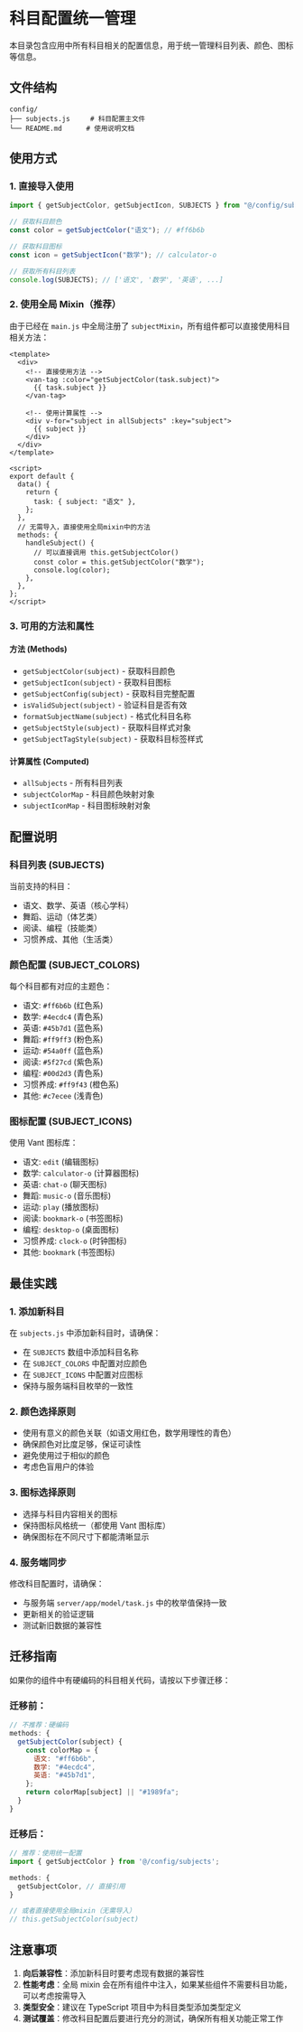 # 科目配置统一管理

本目录包含应用中所有科目相关的配置信息，用于统一管理科目列表、颜色、图标等信息。

## 文件结构

```
config/
├── subjects.js     # 科目配置主文件
└── README.md      # 使用说明文档
```

## 使用方式

### 1. 直接导入使用

```javascript
import { getSubjectColor, getSubjectIcon, SUBJECTS } from "@/config/subjects";

// 获取科目颜色
const color = getSubjectColor("语文"); // #ff6b6b

// 获取科目图标
const icon = getSubjectIcon("数学"); // calculator-o

// 获取所有科目列表
console.log(SUBJECTS); // ['语文', '数学', '英语', ...]
```

### 2. 使用全局 Mixin（推荐）

由于已经在 `main.js` 中全局注册了 `subjectMixin`，所有组件都可以直接使用科目相关方法：

```vue
<template>
  <div>
    <!-- 直接使用方法 -->
    <van-tag :color="getSubjectColor(task.subject)">
      {{ task.subject }}
    </van-tag>

    <!-- 使用计算属性 -->
    <div v-for="subject in allSubjects" :key="subject">
      {{ subject }}
    </div>
  </div>
</template>

<script>
export default {
  data() {
    return {
      task: { subject: "语文" },
    };
  },
  // 无需导入，直接使用全局mixin中的方法
  methods: {
    handleSubject() {
      // 可以直接调用 this.getSubjectColor()
      const color = this.getSubjectColor("数学");
      console.log(color);
    },
  },
};
</script>
```

### 3. 可用的方法和属性

#### 方法 (Methods)

- `getSubjectColor(subject)` - 获取科目颜色
- `getSubjectIcon(subject)` - 获取科目图标
- `getSubjectConfig(subject)` - 获取科目完整配置
- `isValidSubject(subject)` - 验证科目是否有效
- `formatSubjectName(subject)` - 格式化科目名称
- `getSubjectStyle(subject)` - 获取科目样式对象
- `getSubjectTagStyle(subject)` - 获取科目标签样式

#### 计算属性 (Computed)

- `allSubjects` - 所有科目列表
- `subjectColorMap` - 科目颜色映射对象
- `subjectIconMap` - 科目图标映射对象

## 配置说明

### 科目列表 (SUBJECTS)

当前支持的科目：

- 语文、数学、英语（核心学科）
- 舞蹈、运动（体艺类）
- 阅读、编程（技能类）
- 习惯养成、其他（生活类）

### 颜色配置 (SUBJECT_COLORS)

每个科目都有对应的主题色：

- 语文: `#ff6b6b` (红色系)
- 数学: `#4ecdc4` (青色系)
- 英语: `#45b7d1` (蓝色系)
- 舞蹈: `#ff9ff3` (粉色系)
- 运动: `#54a0ff` (蓝色系)
- 阅读: `#5f27cd` (紫色系)
- 编程: `#00d2d3` (青色系)
- 习惯养成: `#ff9f43` (橙色系)
- 其他: `#c7ecee` (浅青色)

### 图标配置 (SUBJECT_ICONS)

使用 Vant 图标库：

- 语文: `edit` (编辑图标)
- 数学: `calculator-o` (计算器图标)
- 英语: `chat-o` (聊天图标)
- 舞蹈: `music-o` (音乐图标)
- 运动: `play` (播放图标)
- 阅读: `bookmark-o` (书签图标)
- 编程: `desktop-o` (桌面图标)
- 习惯养成: `clock-o` (时钟图标)
- 其他: `bookmark` (书签图标)

## 最佳实践

### 1. 添加新科目

在 `subjects.js` 中添加新科目时，请确保：

- 在 `SUBJECTS` 数组中添加科目名称
- 在 `SUBJECT_COLORS` 中配置对应颜色
- 在 `SUBJECT_ICONS` 中配置对应图标
- 保持与服务端科目枚举的一致性

### 2. 颜色选择原则

- 使用有意义的颜色关联（如语文用红色，数学用理性的青色）
- 确保颜色对比度足够，保证可读性
- 避免使用过于相似的颜色
- 考虑色盲用户的体验

### 3. 图标选择原则

- 选择与科目内容相关的图标
- 保持图标风格统一（都使用 Vant 图标库）
- 确保图标在不同尺寸下都能清晰显示

### 4. 服务端同步

修改科目配置时，请确保：

- 与服务端 `server/app/model/task.js` 中的枚举值保持一致
- 更新相关的验证逻辑
- 测试新旧数据的兼容性

## 迁移指南

如果你的组件中有硬编码的科目相关代码，请按以下步骤迁移：

### 迁移前：

```javascript
// 不推荐：硬编码
methods: {
  getSubjectColor(subject) {
    const colorMap = {
      语文: "#ff6b6b",
      数学: "#4ecdc4",
      英语: "#45b7d1",
    };
    return colorMap[subject] || "#1989fa";
  }
}
```

### 迁移后：

```javascript
// 推荐：使用统一配置
import { getSubjectColor } from '@/config/subjects';

methods: {
  getSubjectColor, // 直接引用
}

// 或者直接使用全局mixin（无需导入）
// this.getSubjectColor(subject)
```

## 注意事项

1. **向后兼容性**：添加新科目时要考虑现有数据的兼容性
2. **性能考虑**：全局 mixin 会在所有组件中注入，如果某些组件不需要科目功能，可以考虑按需导入
3. **类型安全**：建议在 TypeScript 项目中为科目类型添加类型定义
4. **测试覆盖**：修改科目配置后要进行充分的测试，确保所有相关功能正常工作
